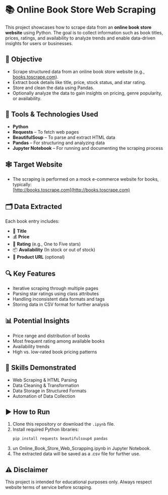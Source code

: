# 📚 Online Book Store Web Scraping

This project showcases how to scrape data from an **online book store website** using Python. The goal is to collect information such as book titles, prices, ratings, and availability to analyze trends and enable data-driven insights for users or businesses.

## 🎯 Objective

- Scrape structured data from an online book store website (e.g., [books.toscrape.com](http://books.toscrape.com/)).
- Extract book details like title, price, stock status, and star rating.
- Store and clean the data using Pandas.
- Optionally analyze the data to gain insights on pricing, genre popularity, or availability.

## 🧰 Tools & Technologies Used

- **Python**
- **Requests** – To fetch web pages
- **BeautifulSoup** – To parse and extract HTML data
- **Pandas** – For structuring and analyzing data
- **Jupyter Notebook** – For running and documenting the scraping process

## 🕸️ Target Website

- The scraping is performed on a mock e-commerce website for books, typically:  
  [http://books.toscrape.com](http://books.toscrape.com)

## 🗂️ Data Extracted

Each book entry includes:
- 📖 **Title**
- 💰 **Price**
- 🌟 **Rating** (e.g., One to Five stars)
- 📦 **Availability** (In stock or out of stock)
- 🔗 **Product URL** (optional)

## 🔍 Key Features

- Iterative scraping through multiple pages
- Parsing star ratings using class attributes
- Handling inconsistent data formats and tags
- Storing data in CSV format for further analysis

## 📊 Potential Insights

- Price range and distribution of books
- Most frequent rating among available books
- Availability trends
- High vs. low-rated book pricing patterns

## 🧠 Skills Demonstrated

- Web Scraping & HTML Parsing
- Data Cleaning & Transformation
- Data Storage in Structured Formats
- Automation of Data Collection

## ▶️ How to Run

1. Clone this repository or download the `.ipynb` file.
2. Install required Python libraries:
   ```bash
   pip install requests beautifulsoup4 pandas
3. un Online_Book_Store_Web_Scrapping.ipynb in Jupyter Notebook.
4. The extracted data will be saved as a .csv file for further use.

## ⚠️ Disclaimer

This project is intended for educational purposes only. Always respect website terms of service before scraping.
